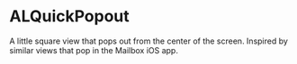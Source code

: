 ALQuickPopout
=============

A little square view that pops out from the center of the screen. Inspired by similar views that pop in the Mailbox iOS app.